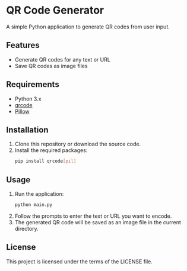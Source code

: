 # QR Code Generator

A simple Python application to generate QR codes from user input.

## Features
- Generate QR codes for any text or URL
- Save QR codes as image files

## Requirements
- Python 3.x
- [qrcode](https://pypi.org/project/qrcode/)
- [Pillow](https://pypi.org/project/Pillow/)

## Installation
1. Clone this repository or download the source code.
2. Install the required packages:
   ```bash
   pip install qrcode[pil]
   ```

## Usage
1. Run the application:
   ```bash
   python main.py
   ```
2. Follow the prompts to enter the text or URL you want to encode.
3. The generated QR code will be saved as an image file in the current directory.

## License
This project is licensed under the terms of the LICENSE file.
